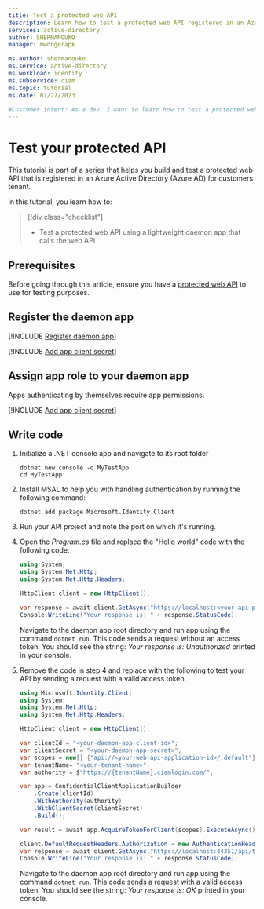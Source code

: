 ```yaml
---
title: Test a protected web API
description: Learn how to test a protected web API registered in an Azure AD for customers tenant
services: active-directory
author: SHERMANOUKO
manager: mwongerapk

ms.author: shermanouko
ms.service: active-directory
ms.workload: identity
ms.subservice: ciam
ms.topic: tutorial
ms.date: 07/27/2023

#Customer intent: As a dev, I want to learn how to test a protected web API registered in the Azure AD for customers tenant.
---
```


# Test your protected API

This tutorial is part of a series that helps you build and test a protected web API that is registered in an Azure Active Directory (Azure AD) for customers tenant. 

In this tutorial, you learn how to:

> [!div class="checklist"]
>
> - Test a protected web API using a lightweight daemon app that calls the web API

## Prerequisites

Before going through this article, ensure you have a [protected web API](./tutorial-protect-web-api-dotnet-core-build-app.md) to use for testing purposes.

## Register the daemon app 

[!INCLUDE [Register daemon app](./includes/register-app/register-daemon-app.md)]

[!INCLUDE [Add app client secret](./includes/register-app/add-app-client-secret.md)]

## Assign app role to your daemon app

Apps authenticating by themselves require app permissions.

[!INCLUDE [Add app client secret](./includes/register-app/grant-api-permissions-app-permissions.md)]

## Write code

1. Initialize a .NET console app and navigate to its root folder

    ```dotnetcli
    dotnet new console -o MyTestApp
    cd MyTestApp
    ```
1. Install MSAL to help you with handling authentication by running the following command:
  
    ```dotnetcli
    dotnet add package Microsoft.Identity.Client
    ```
1. Run your API project and note the port on which it's running.
1. Open the *Program.cs* file and replace the "Hello world" code with the following code. 

    ```csharp
    using System;
    using System.Net.Http;
    using System.Net.Http.Headers;

    HttpClient client = new HttpClient();

    var response = await client.GetAsync("https://localhost:<your-api-port>/api/todolist");
    Console.WriteLine("Your response is: " + response.StatusCode);
    ```

    Navigate to the daemon app root directory and run app using the command `dotnet run`. This code sends a request without an access token. You should see the string: *Your response is: Unauthorized* printed in your console.
1. Remove the code in step 4 and replace with the following to test your API by sending a request with a valid access token.

    ```csharp
    using Microsoft.Identity.Client;
    using System;
    using System.Net.Http;
    using System.Net.Http.Headers;

    HttpClient client = new HttpClient();

    var clientId = "<your-daemon-app-client-id>";
    var clientSecret = "<your-daemon-app-secret>";
    var scopes = new[] {"api://<your-web-api-application-id>/.default"};
    var tenantName= "<your-tenant-name>";
    var authority = $"https://{tenantName}.ciamlogin.com/";

    var app = ConfidentialClientApplicationBuilder
        .Create(clientId)
        .WithAuthority(authority)
        .WithClientSecret(clientSecret)
        .Build();

    var result = await app.AcquireTokenForClient(scopes).ExecuteAsync();

    client.DefaultRequestHeaders.Authorization = new AuthenticationHeaderValue("Bearer", result.AccessToken);
    var response = await client.GetAsync("https://localhost:44351/api/todolist");
    Console.WriteLine("Your response is: " + response.StatusCode);
    ```

    Navigate to the daemon app root directory and run app using the command `dotnet run`. This code sends a request with a valid access token. You should see the string: *Your response is: OK* printed in your console.
